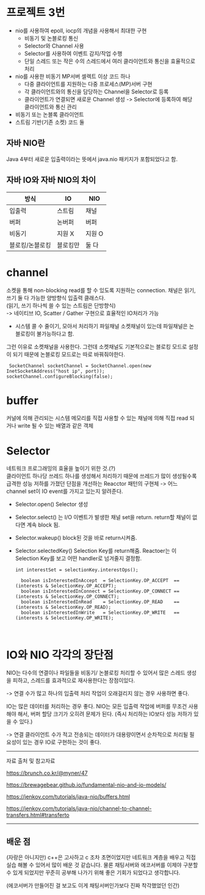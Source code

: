 # 프로젝트 3번

- nio를 사용하여 epoll, iocp의 개념을 사용해서 최대한 구현
  - 비동기 및 논블로킹 통신
  - Selector와 Channel 사용
  - Selector를 사용하여 이벤트 감지/작업 수행
  - 단일 스레드 또는 작은 수의 스레드에서 여러 클라이언트와 통신을 효율적으로 처리
-  nio를 사용한 비동기 MP서버 셀렉트 이상 코드 하나
   -  다중 클라이언트를 지원하는 다중 프로세스(MP)서버 구현
   -  각 클라이언트와의 통신을 담당하는 Channel을 Selector로 등록
   -  클라이언트가 연결되면 새로운 Channel 생성 -> Selector에 등록하여 해당 클라이언트와 통신 관리
- 비동기 또는 논블록 클라이언트
- 스트림 기반(기존 소켓) 코드 둘

## 자바 NIO란
Java 4부터 새로운 입출력이라는 뜻에서 java.nio 패키지가 포함되었다고 함.   

자바 IO와 자바 NIO의 차이
-----
|방식|IO|NIO|
|---|---|---|
|입출력|스트림|채널|
|버퍼|논버퍼|버퍼|
|비동기|지원 X|지원 O|
|블로킹/논블로킹|블로킹만|둘 다|

channel
=======
소켓을 통해 non-blocking read를 할 수 있도록 지원하는 connection. 
채널은 읽기, 쓰기 둘 다 가능한 양방향식 입출력 클래스다.  
(읽기, 쓰기 하나씩 쓸 수 있는 스트림은 단방향식)   
-> 네이티브 IO, Scatter / Gather 구현으로 효율적인 IO처리가 가능   
   * 시스템 콜 수 줄이기, 모아서 처리하기
파일채널 소켓채널이 있는데 파일채널은 논블로킹이 불가능하다고 함.   

그런 이유로 소켓채널을 사용한다. 그런데 소켓채널도 기본적으로는 블로킹 모드로 설정이 되기 때문에 논블로킹 모드로는 따로 바꿔줘야한다.

```
 SocketChannel socketChannel = SocketChannel.open(new InetSocketAddress("host ip", port));
socketChannel.configureBlocking(false);
```

buffer
====
커널에 의해 관리되는 시스템 메모리를 직접 사용할 수 있는 채널에 의해 직접 read 되거나 write 될 수 있는 배열과 같은 객체

Selector
====
네트워크 프로그래밍의 효율을 높이기 위한 것.(?)      
클라이언트 하나당 쓰레드 하나를 생성해서 처리하기 때문에 쓰레드가 많이 생성될수록 급격한 성능 저하를 가졌던 단점을 개선하는 Reacctor 패턴의 구현체 
-> 어느 channel set이 IO event를 가지고 있는지 알려준다.

- Selector.open() Selector 생성
- Selector.select() 는 I/O 이벤트가 발생한 채널 set을 return. return할 채널이 없다면 계속 block 됨.
- Selector.wakeup() block된 것을 바로 return시켜줌.
- Selector.selectedKey() Selection Key를 return해줌. Reactoer는 이 Selection Key를 보고 어떤 handler로 넘겨줄지 결정함.
 
  ```
  int interestSet = selectionKey.interestOps();

    boolean isInterestedInAccept  = SelectionKey.OP_ACCEPT  == (interests & SelectionKey.OP_ACCEPT);
    boolean isInterestedInConnect = SelectionKey.OP_CONNECT == (interests & SelectionKey.OP_CONNECT);
    boolean isInterestedInRead    = SelectionKey.OP_READ    == (interests & SelectionKey.OP_READ);
    boolean isInterestedInWrite   = SelectionKey.OP_WRITE   == (interests & SelectionKey.OP_WRITE);



IO와 NIO 각각의 장단점
=====
NIO는 다수의 연결이나 파일들을 비동기/ 논블로킹 처리할 수 있어서 많은 스레드 생성을 피하고, 스레드를 효과적으로 재사용한다는 장점이있다.   

-> 연결 수가 많고 하나의 입출력 처리 작업이 오래걸리지 않는 경우 사용하면 좋다.

IO는 많은 데이터를 처리하는 경우 좋다. NIO는 모든 입출력 작업에 버퍼를 무조건 사용해야 해서, 버퍼 할당 크기가 오히려 문제가 된다. (즉시 처리하는 IO보다 성능 저하가 있을 수 있다.)   

-> 연결 클라이언트 수가 적고 전송되는 데이터가 대용량이면서 순차적으로 처리될 필요성이 있는 경우 IO로 구현하는 것이 좋다.




-------------------
자료 출처 및 참고자료

<https://brunch.co.kr/@myner/47>

<https://brewagebear.github.io/fundamental-nio-and-io-models/>

<https://jenkov.com/tutorials/java-nio/buffers.html>

<https://jenkov.com/tutorials/java-nio/channel-to-channel-transfers.html#transferto>

------

## 배운 점
(자랑은 아니지만) c++은 고사하고 c 조차 초면이었지만 네트워크 계층을 배우고 직접 실습 해볼 수 있어서 많이 배운 것 같습니다. 물론 채팅서버와 에코서버를 이제야 구분할 수 있게 되었지만 꾸준히 공부해 나가기 위해 좋은 기회가 되었다고 생각합니다. 

(에코서버가 만들어진 걸 보고도 이게 채팅서버인가보다 진짜 착각했었던 인간)